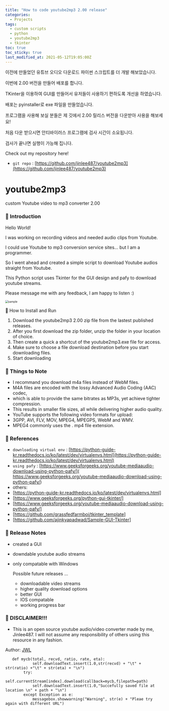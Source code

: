 ```yaml
---
title: "How to code youtube2mp3 2.00 release"
categories:
  - Projects
tags:
  - custom scripts
  - python
  - youtube2mp3
  - tkinter
toc: true
toc_sticky: true
last_modified_at: 2021-05-12T19:05:00Z
---
```


이전에 만들었던 유튜브 오디오 다운로드 파이썬 스크립트를 더 개발 해보았습니다.

이번에 2.00 버전을 만들어 배포를 합니다.

TKinter을 이용하여 GUI를 만들어서 유저들이 사용하기 편하도록 개선을 하였습니다.

배포는 pyinstaller로 exe 파일을 만들었습니다.

프로그램을 사용해 보실 분들은 제 깃에서 2.00 릴리스 버전을 다운받아 사용을 해보세요!

처음 다운 받으시면 안티바이러스 프로그램에 검사 시간이 소요됩니다. 

검사가 끝나면 실행이 가능해 집니다.

Check out my repository here!
- `git repo` : [https://github.com/jinlee487/youtube2mp3](https://github.com/jinlee487/youtube2mp3)


# youtube2mp3
custom Youtube video to mp3 converter 2.00
### 👋 Introduction 

Hello World! 

I was working on recording videos and needed audio clips from Youtube.

I could use Youtube to mp3 conversion service sites... but I am a programmer. 

So I went ahead and created a simple script to download Youtube audios straight from Youtube.

This Python script uses Tkinter for the GUI design and pafy to download youtube streams.



Please message me with any feedback, I am happy to listen :)

<img src="https://user-images.githubusercontent.com/46912607/117963374-440c8880-b35b-11eb-8d97-535eaa0b9252.PNG" alt="sample" style="zoom:60%;" />

📑 How to Install and Run

1. Download the youtube2mp3 2.00 zip file from the lastest published releases.
2. After you first download the zip folder, unzip the folder in your location of choice.
3. Then create a quick a shortcut of the youtube2mp3.exe file for access.
4. Make sure to choose a file download destination before you start downloading files.
5. Start downloading
### 📑 Things to Note 

- I recommand you download m4a files instead of WebM files.
- M4A files are encoded with the lossy Advanced Audio Coding (AAC) codec,
- which is able to provide the same bitrates as MP3s, yet achieve tighter compression.
- This results in smaller file sizes, all while delivering higher audio quality.
- YouTube supports the following video formats for upload: 
- 3GPP, AVI, FLV, MOV, MPEG4, MPEGPS, WebM and WMV. 
- MPEG4 commonly uses the . mp4 file extension. 
### 📑 References
- `downloading virtual env` : [https://python-guide-kr.readthedocs.io/ko/latest/dev/virtualenvs.html](https://python-guide-kr.readthedocs.io/ko/latest/dev/virtualenvs.html)
- `using pafy` : [https://www.geeksforgeeks.org/youtube-mediaaudio-download-using-python-pafy/]( https://www.geeksforgeeks.org/youtube-mediaaudio-download-using-python-pafy/)
- others: 
- [https://python-guide-kr.readthedocs.io/ko/latest/dev/virtualenvs.html]
- [https://www.geeksforgeeks.org/python-gui-tkinter/]
- [https://www.geeksforgeeks.org/youtube-mediaaudio-download-using-python-pafy/]
- [https://github.com/grassfedfarmboi/tkinter_template]
- [https://github.com/ajinkyapadwad/Sample-GUI-Tkinter]

### 📑 Release Notes
- created a GUI 
- downdable youtube audio streams
- only compatable with Windows

    Possible future releases ... 
    - downloadable video streams
    - higher quality download options
    - better GUI 
    - IOS compatable
    - working progress bar
### 👋 DISCLAIMER!!!
- This is an open source youtube audio/video converter made by me, Jinlee487. I will not assume any responsibility of others using this resource in any fashion.


Author: <a href="https://github.com/jinlee487">JWL</a>

```        
   def mycb(total, recvd, ratio, rate, eta):
            self.downloadText.insert(1.0,str(recvd) + "\t" + str(ratio) +"\t" + str(eta) + "\n")
        try:
            self.currentStream[index].download(callback=mycb,filepath=path)
            self.downloadText.insert(1.0,"Succefully saved file at location \n" + path + "\n")
        except Exception as e:
            messagebox.showwarning("Warning", str(e) + "Pleae try again with different URL")

```